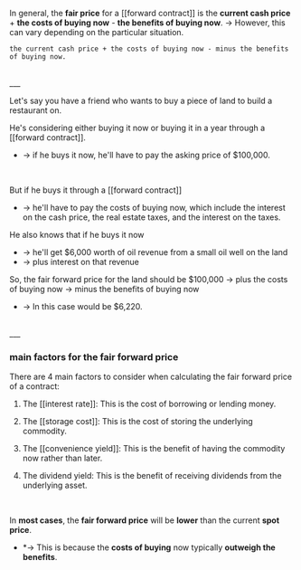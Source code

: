 In general, the **fair price** for a [[forward contract]] 
is the **current cash price** + **the costs of buying now** - **the benefits of buying now**.
-> However, this can vary depending on the particular situation.


``the current cash price + the costs of buying now - minus the benefits of buying now.``

<br>
___
<br>

Let's say you have a friend who wants to buy a piece of land to build a restaurant on.

He's considering either buying it now or buying it in a year through a [[forward contract]].
* -> if he buys it now, he'll have to pay the asking price of $100,000.  

<br>

But if he buys it through a [[forward contract]]
* -> he'll have to pay the costs of buying now, which include the interest on the cash price, the real estate taxes, and the interest on the taxes.



He also knows that if he buys it now
* -> he'll get $6,000 worth of oil revenue from a small oil well on the land
* -> plus interest on that revenue

So, the fair forward price for the land should be $100,000
-> plus the costs of buying now
-> minus the benefits of buying now
* -> In this case would be $6,220.

<br>
___

### main factors for the fair forward price

There are 4 main factors to consider when calculating the fair forward price of a contract:

1. The [[interest rate]]: This is the cost of borrowing or lending money.

2. The [[storage cost]]: This is the cost of storing the underlying commodity.

3. The [[convenience yield]]: This is the benefit of having the commodity now rather than later.

4. The dividend yield: This is the benefit of receiving dividends from the underlying asset.

<br>

In **most cases**, the **fair forward price** will be **lower** than the current **spot price**.
* *-> This is because the **costs of buying** now typically **outweigh the benefits**.


